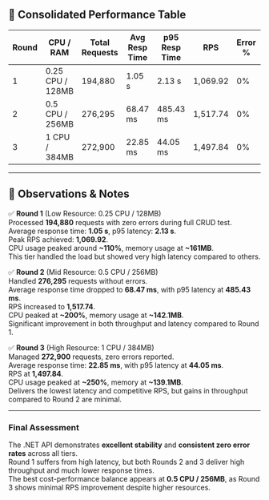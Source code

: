 
## 🧪 Consolidated Performance Table

| Round | CPU / RAM        | Total Requests | Avg Resp Time | p95 Resp Time | RPS        | Error % | CPU Max | Mem Max   |
| ----- | ---------------- | -------------- | ------------- | ------------- | ---------- | ------- | ------- | --------- |
| 1     | 0.25 CPU / 128MB | 194,880        | 1.05 s        | 2.13 s        | 1,069.92   | 0%      | ~110%   | ~161MB    |
| 2     | 0.5 CPU / 256MB  | 276,295        | 68.47 ms      | 485.43 ms     | 1,517.74   | 0%      | ~200%   | ~142.1MB  |
| 3     | 1 CPU / 384MB    | 272,900        | 22.85 ms      | 44.05 ms      | 1,497.84   | 0%      | ~250%   | ~139.1MB  |

---

## 🧠 Observations & Notes

✅ **Round 1** (Low Resource: 0.25 CPU / 128MB)  
Processed **194,880** requests with zero errors during full CRUD test.  
Average response time: **1.05 s**, p95 latency: **2.13 s**.  
Peak RPS achieved: **1,069.92**.  
CPU usage peaked around **~110%**, memory usage at **~161MB**.  
This tier handled the load but showed very high latency compared to others.

✅ **Round 2** (Mid Resource: 0.5 CPU / 256MB)  
Handled **276,295** requests without errors.  
Average response time dropped to **68.47 ms**, with p95 latency at **485.43 ms**.  
RPS increased to **1,517.74**.  
CPU peaked at **~200%**, memory usage at **~142.1MB**.  
Significant improvement in both throughput and latency compared to Round 1.

✅ **Round 3** (High Resource: 1 CPU / 384MB)  
Managed **272,900** requests, zero errors reported.  
Average response time: **22.85 ms**, with p95 latency at **44.05 ms**.  
RPS at **1,497.84**.  
CPU usage peaked at **~250%**, memory at **~139.1MB**.  
Delivers the lowest latency and competitive RPS, but gains in throughput compared to Round 2 are minimal.

---

### **Final Assessment**
The .NET API demonstrates **excellent stability** and **consistent zero error rates** across all tiers.  
Round 1 suffers from high latency, but both Rounds 2 and 3 deliver high throughput and much lower response times.  
The best cost-performance balance appears at **0.5 CPU / 256MB**, as Round 3 shows minimal RPS improvement despite higher resources.
